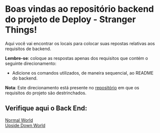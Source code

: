 # Boas vindas ao repositório backend do projeto de Deploy - Stranger Things!

Aqui você vai encontrar os locais para colocar suas repostas relativas aos requisitos de backend.

**Lembre-se**: coloque as respostas apenas dos requisitos que contém o seguinte direcionamento:

  - Adicione os comandos utilizados, de maneira sequencial, ao README do backend.

**Nota**: Este direcionamento está presente no [repositório](https://github.com/tryber/sd-014-c-stranger-things) em que os requisitos do projeto são destrinchados.

## Verifique aqui o Back End:

<a href ="https://mcamillosf-up.herokuapp.com">Normal World</a>
</br>
<a href="https://mcamillosf-dw.herokuapp.com">Upside Down World</a>
